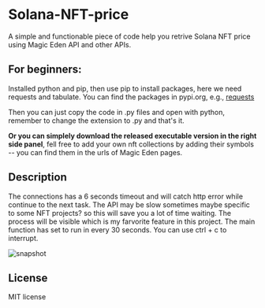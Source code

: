 # Solana-NFT-price
A simple and functionable piece of code help you retrive Solana NFT price using Magic Eden API and other APIs.

## For beginners:
Installed python and pip, then use pip to install packages, here we need requests and tabulate. You can find the packages in pypi.org, e.g., [requests](https://pypi.org/project/requests/ )

Then you can just copy the code in .py files and open with python, remember to change the extension to .py and that's it.

**Or you can simplely download the released executable version in the right side panel**, fell free to add your own nft collections by adding their symbols -- you can find them in the urls of Magic Eden pages.


## Description
The connections has a 6 seconds timeout and will catch http error while continue to the next task. The API may be slow sometimes maybe specific to some NFT projects? so this will save you a lot of time waiting. The process will be visible which is my farvorite feature in this project.
The main function has set to run in every 30 seconds. You can use ctrl + c to interrupt. 

![snapshot](https://user-images.githubusercontent.com/85978231/184819245-2e02195c-c2c0-4434-af99-e0bf0bd92559.png)

## License
MIT license
